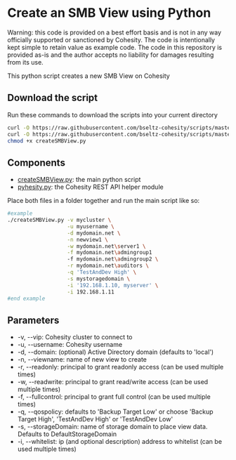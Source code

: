 # Create an SMB View using Python

Warning: this code is provided on a best effort basis and is not in any way officially supported or sanctioned by Cohesity. The code is intentionally kept simple to retain value as example code. The code in this repository is provided as-is and the author accepts no liability for damages resulting from its use.

This python script creates a new SMB View on Cohesity

## Download the script

Run these commands to download the scripts into your current directory

```bash
curl -O https://raw.githubusercontent.com/bseltz-cohesity/scripts/master/python/createSMBView/createSMBView.py
curl -O https://raw.githubusercontent.com/bseltz-cohesity/scripts/master/python/pyhesity.py
chmod +x createSMBView.py
```

## Components

* [createSMBView.py](https://raw.githubusercontent.com/bseltz-cohesity/scripts/master/python/createSMBView/createSMBView.py): the main python script
* [pyhesity.py](https://raw.githubusercontent.com/bseltz-cohesity/scripts/master/python/pyhesity/pyhesity.py): the Cohesity REST API helper module

Place both files in a folder together and run the main script like so:

```bash
#example
./createSMBView.py -v mycluster \
                   -u myusername \
                   -d mydomain.net \
                   -n newview1 \
                   -w mydomain.net\server1 \
                   -f mydomain.net\admingroup1
                   -f mydomain.net\admingroup2 \
                   -r mydomain.net\auditors \
                   -q 'TestAndDev High' \
                   -s mystoragedomain \
                   -i '192.168.1.10, myserver' \
                   -i 192.168.1.11
#end example
```

## Parameters

* -v, --vip: Cohesity cluster to connect to
* -u, --username: Cohesity username
* -d, --domain: (optional) Active Directory domain (defaults to 'local')
* -n, --viewname: name of new view to create
* -r, --readonly: principal to grant readonly access (can be used multiple times)
* -w, --readwrite: principal to grant read/write access (can be used multiple times)
* -f, --fullcontrol: principal to grant full control (can be used multiple times)
* -q, --qospolicy: defaults to 'Backup Target Low' or choose 'Backup Target High', 'TestAndDev High' or 'TestAndDev Low'
* -s, --storageDomain: name of storage domain to place view data. Defaults to DefaultStorageDomain
* -i, --whitelist: ip (and optional description) address to whitelist (can be used multiple times)
